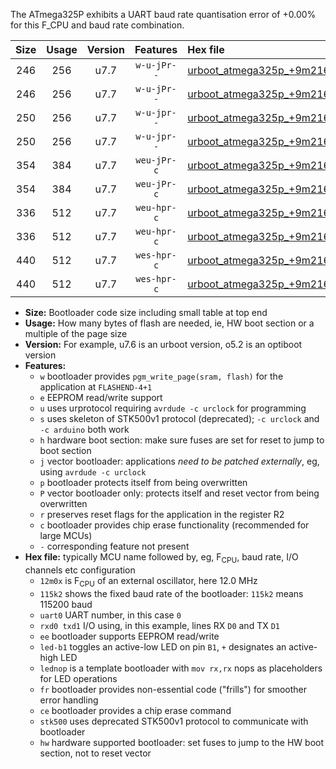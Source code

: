 The ATmega325P exhibits a UART baud rate quantisation error of +0.00% for this F_CPU and baud rate combination.

|Size|Usage|Version|Features|Hex file|
|:-:|:-:|:-:|:-:|:--|
|246|256|u7.7|`w-u-jPr--`|[urboot_atmega325p_+9m216x_++57k6_uart0_rxe0_txe1_led+b5.hex](https://raw.githubusercontent.com/stefanrueger/urboot.hex/main/mcus/atmega325p/external_oscillator/fcpu_+9m216x/br_++57k6/urboot_atmega325p_+9m216x_++57k6_uart0_rxe0_txe1_led+b5.hex)|
|246|256|u7.7|`w-u-jPr--`|[urboot_atmega325p_+9m216x_++57k6_uart0_rxe0_txe1_lednop.hex](https://raw.githubusercontent.com/stefanrueger/urboot.hex/main/mcus/atmega325p/external_oscillator/fcpu_+9m216x/br_++57k6/urboot_atmega325p_+9m216x_++57k6_uart0_rxe0_txe1_lednop.hex)|
|250|256|u7.7|`w-u-jpr--`|[urboot_atmega325p_+9m216x_++57k6_uart0_rxe0_txe1_led+b5_fr.hex](https://raw.githubusercontent.com/stefanrueger/urboot.hex/main/mcus/atmega325p/external_oscillator/fcpu_+9m216x/br_++57k6/urboot_atmega325p_+9m216x_++57k6_uart0_rxe0_txe1_led+b5_fr.hex)|
|250|256|u7.7|`w-u-jpr--`|[urboot_atmega325p_+9m216x_++57k6_uart0_rxe0_txe1_lednop_fr.hex](https://raw.githubusercontent.com/stefanrueger/urboot.hex/main/mcus/atmega325p/external_oscillator/fcpu_+9m216x/br_++57k6/urboot_atmega325p_+9m216x_++57k6_uart0_rxe0_txe1_lednop_fr.hex)|
|354|384|u7.7|`weu-jPr-c`|[urboot_atmega325p_+9m216x_++57k6_uart0_rxe0_txe1_ee_led+b5_fr_ce.hex](https://raw.githubusercontent.com/stefanrueger/urboot.hex/main/mcus/atmega325p/external_oscillator/fcpu_+9m216x/br_++57k6/urboot_atmega325p_+9m216x_++57k6_uart0_rxe0_txe1_ee_led+b5_fr_ce.hex)|
|354|384|u7.7|`weu-jPr-c`|[urboot_atmega325p_+9m216x_++57k6_uart0_rxe0_txe1_ee_lednop_fr_ce.hex](https://raw.githubusercontent.com/stefanrueger/urboot.hex/main/mcus/atmega325p/external_oscillator/fcpu_+9m216x/br_++57k6/urboot_atmega325p_+9m216x_++57k6_uart0_rxe0_txe1_ee_lednop_fr_ce.hex)|
|336|512|u7.7|`weu-hpr-c`|[urboot_atmega325p_+9m216x_++57k6_uart0_rxe0_txe1_ee_led+b5_fr_ce_hw.hex](https://raw.githubusercontent.com/stefanrueger/urboot.hex/main/mcus/atmega325p/external_oscillator/fcpu_+9m216x/br_++57k6/urboot_atmega325p_+9m216x_++57k6_uart0_rxe0_txe1_ee_led+b5_fr_ce_hw.hex)|
|336|512|u7.7|`weu-hpr-c`|[urboot_atmega325p_+9m216x_++57k6_uart0_rxe0_txe1_ee_lednop_fr_ce_hw.hex](https://raw.githubusercontent.com/stefanrueger/urboot.hex/main/mcus/atmega325p/external_oscillator/fcpu_+9m216x/br_++57k6/urboot_atmega325p_+9m216x_++57k6_uart0_rxe0_txe1_ee_lednop_fr_ce_hw.hex)|
|440|512|u7.7|`wes-hpr-c`|[urboot_atmega325p_+9m216x_++57k6_uart0_rxe0_txe1_ee_led+b5_fr_ce_stk500_hw.hex](https://raw.githubusercontent.com/stefanrueger/urboot.hex/main/mcus/atmega325p/external_oscillator/fcpu_+9m216x/br_++57k6/urboot_atmega325p_+9m216x_++57k6_uart0_rxe0_txe1_ee_led+b5_fr_ce_stk500_hw.hex)|
|440|512|u7.7|`wes-hpr-c`|[urboot_atmega325p_+9m216x_++57k6_uart0_rxe0_txe1_ee_lednop_fr_ce_stk500_hw.hex](https://raw.githubusercontent.com/stefanrueger/urboot.hex/main/mcus/atmega325p/external_oscillator/fcpu_+9m216x/br_++57k6/urboot_atmega325p_+9m216x_++57k6_uart0_rxe0_txe1_ee_lednop_fr_ce_stk500_hw.hex)|

- **Size:** Bootloader code size including small table at top end
- **Usage:** How many bytes of flash are needed, ie, HW boot section or a multiple of the page size
- **Version:** For example, u7.6 is an urboot version, o5.2 is an optiboot version
- **Features:**
  + `w` bootloader provides `pgm_write_page(sram, flash)` for the application at `FLASHEND-4+1`
  + `e` EEPROM read/write support
  + `u` uses urprotocol requiring `avrdude -c urclock` for programming
  + `s` uses skeleton of STK500v1 protocol (deprecated); `-c urclock` and `-c arduino` both work
  + `h` hardware boot section: make sure fuses are set for reset to jump to boot section
  + `j` vector bootloader: applications *need to be patched externally*, eg, using `avrdude -c urclock`
  + `p` bootloader protects itself from being overwritten
  + `P` vector bootloader only: protects itself and reset vector from being overwritten
  + `r` preserves reset flags for the application in the register R2
  + `c` bootloader provides chip erase functionality (recommended for large MCUs)
  + `-` corresponding feature not present
- **Hex file:** typically MCU name followed by, eg, F<sub>CPU</sub>, baud rate, I/O channels etc configuration
  + `12m0x` is F<sub>CPU</sub> of an external oscillator, here 12.0 MHz
  + `115k2` shows the fixed baud rate of the bootloader: `115k2` means 115200 baud
  + `uart0` UART number, in this case `0`
  + `rxd0 txd1` I/O using, in this example, lines RX `D0` and TX `D1`
  + `ee` bootloader supports EEPROM read/write
  + `led-b1` toggles an active-low LED on pin `B1`, `+` designates an active-high LED
  + `lednop` is a template bootloader with `mov rx,rx` nops as placeholders for LED operations
  + `fr` bootloader provides non-essential code ("frills") for smoother error handling
  + `ce` bootloader provides a chip erase command
  + `stk500` uses deprecated STK500v1 protocol to communicate with bootloader
  + `hw` hardware supported bootloader: set fuses to jump to the HW boot section, not to reset vector
